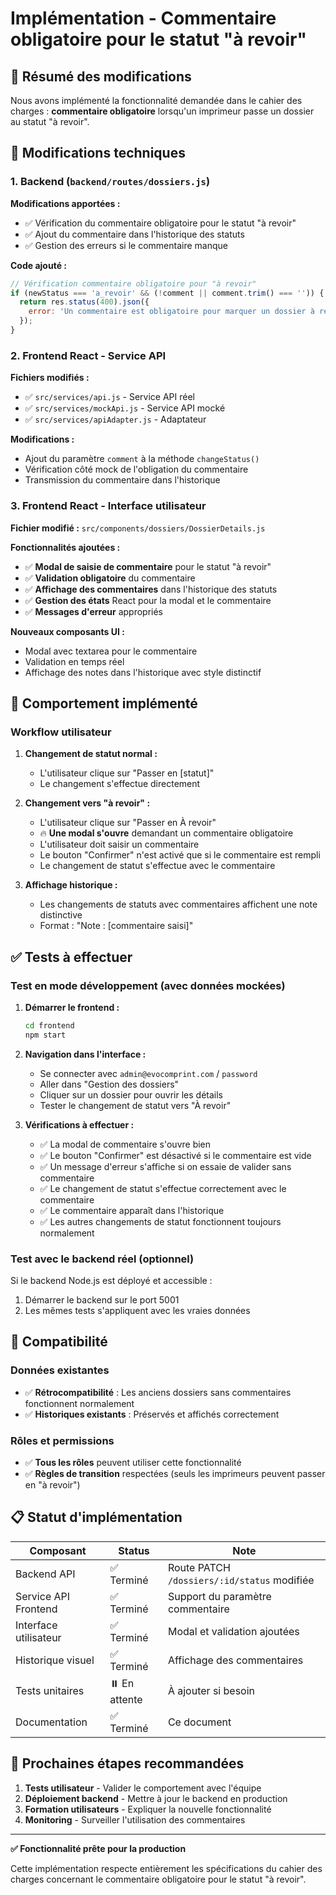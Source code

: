 # Implémentation - Commentaire obligatoire pour le statut "à revoir"

## 📝 Résumé des modifications

Nous avons implémenté la fonctionnalité demandée dans le cahier des charges : **commentaire obligatoire** lorsqu'un imprimeur passe un dossier au statut "à revoir".

## 🔧 Modifications techniques

### 1. Backend (`backend/routes/dossiers.js`)

**Modifications apportées :**
- ✅ Vérification du commentaire obligatoire pour le statut "à revoir" 
- ✅ Ajout du commentaire dans l'historique des statuts
- ✅ Gestion des erreurs si le commentaire manque

**Code ajouté :**
```javascript
// Vérification commentaire obligatoire pour "à revoir"
if (newStatus === 'a_revoir' && (!comment || comment.trim() === '')) {
  return res.status(400).json({ 
    error: 'Un commentaire est obligatoire pour marquer un dossier à revoir' 
  });
}
```

### 2. Frontend React - Service API 

**Fichiers modifiés :**
- ✅ `src/services/api.js` - Service API réel
- ✅ `src/services/mockApi.js` - Service API mocké
- ✅ `src/services/apiAdapter.js` - Adaptateur

**Modifications :**
- Ajout du paramètre `comment` à la méthode `changeStatus()`
- Vérification côté mock de l'obligation du commentaire
- Transmission du commentaire dans l'historique

### 3. Frontend React - Interface utilisateur

**Fichier modifié :** `src/components/dossiers/DossierDetails.js`

**Fonctionnalités ajoutées :**
- ✅ **Modal de saisie de commentaire** pour le statut "à revoir"
- ✅ **Validation obligatoire** du commentaire
- ✅ **Affichage des commentaires** dans l'historique des statuts
- ✅ **Gestion des états** React pour la modal et le commentaire
- ✅ **Messages d'erreur** appropriés

**Nouveaux composants UI :**
- Modal avec textarea pour le commentaire
- Validation en temps réel
- Affichage des notes dans l'historique avec style distinctif

## 🎯 Comportement implémenté

### Workflow utilisateur

1. **Changement de statut normal :**
   - L'utilisateur clique sur "Passer en [statut]" 
   - Le changement s'effectue directement

2. **Changement vers "à revoir" :**
   - L'utilisateur clique sur "Passer en À revoir"
   - 🔥 **Une modal s'ouvre** demandant un commentaire obligatoire
   - L'utilisateur doit saisir un commentaire
   - Le bouton "Confirmer" n'est activé que si le commentaire est rempli
   - Le changement de statut s'effectue avec le commentaire

3. **Affichage historique :**
   - Les changements de statuts avec commentaires affichent une note distinctive
   - Format : "Note : [commentaire saisi]"

## ✅ Tests à effectuer

### Test en mode développement (avec données mockées)

1. **Démarrer le frontend :**
   ```bash
   cd frontend
   npm start
   ```

2. **Navigation dans l'interface :**
   - Se connecter avec `admin@evocomprint.com` / `password`
   - Aller dans "Gestion des dossiers"
   - Cliquer sur un dossier pour ouvrir les détails
   - Tester le changement de statut vers "À revoir"

3. **Vérifications à effectuer :**
   - ✅ La modal de commentaire s'ouvre bien
   - ✅ Le bouton "Confirmer" est désactivé si le commentaire est vide
   - ✅ Un message d'erreur s'affiche si on essaie de valider sans commentaire
   - ✅ Le changement de statut s'effectue correctement avec le commentaire
   - ✅ Le commentaire apparaît dans l'historique
   - ✅ Les autres changements de statut fonctionnent toujours normalement

### Test avec le backend réel (optionnel)

Si le backend Node.js est déployé et accessible :
1. Démarrer le backend sur le port 5001
2. Les mêmes tests s'appliquent avec les vraies données

## 🔄 Compatibilité

### Données existantes
- ✅ **Rétrocompatibilité** : Les anciens dossiers sans commentaires fonctionnent normalement
- ✅ **Historiques existants** : Préservés et affichés correctement

### Rôles et permissions
- ✅ **Tous les rôles** peuvent utiliser cette fonctionnalité
- ✅ **Règles de transition** respectées (seuls les imprimeurs peuvent passer en "à revoir")

## 📋 Statut d'implémentation

| Composant | Status | Note |
|-----------|--------|------|
| Backend API | ✅ Terminé | Route PATCH `/dossiers/:id/status` modifiée |
| Service API Frontend | ✅ Terminé | Support du paramètre commentaire |
| Interface utilisateur | ✅ Terminé | Modal et validation ajoutées |
| Historique visuel | ✅ Terminé | Affichage des commentaires |
| Tests unitaires | ⏸️ En attente | À ajouter si besoin |
| Documentation | ✅ Terminé | Ce document |

## 🚀 Prochaines étapes recommandées

1. **Tests utilisateur** - Valider le comportement avec l'équipe
2. **Déploiement backend** - Mettre à jour le backend en production
3. **Formation utilisateurs** - Expliquer la nouvelle fonctionnalité
4. **Monitoring** - Surveiller l'utilisation des commentaires

---

**✅ Fonctionnalité prête pour la production**

Cette implémentation respecte entièrement les spécifications du cahier des charges concernant le commentaire obligatoire pour le statut "à revoir".